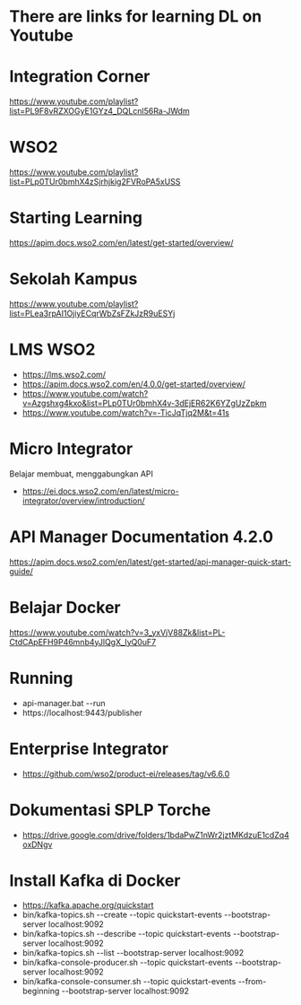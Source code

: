 # There are links for learning DL on Youtube

# Integration Corner
https://www.youtube.com/playlist?list=PL9F8vRZXOGyE1GYz4_DQLcnl56Ra-JWdm

# WSO2
https://www.youtube.com/playlist?list=PLp0TUr0bmhX4zSjrhjkig2FVRoPA5xUSS

# Starting Learning
https://apim.docs.wso2.com/en/latest/get-started/overview/

# Sekolah Kampus
https://www.youtube.com/playlist?list=PLea3rpAI1OjiyECqrWbZsFZkJzR9uESYj

# LMS WSO2
- https://lms.wso2.com/
- https://apim.docs.wso2.com/en/4.0.0/get-started/overview/
- https://www.youtube.com/watch?v=Azgshxg4kxo&list=PLp0TUr0bmhX4v-3dEjER62K6YZgUzZpkm
- https://www.youtube.com/watch?v=-TicJqTjq2M&t=41s

# Micro Integrator
Belajar membuat, menggabungkan API
- https://ei.docs.wso2.com/en/latest/micro-integrator/overview/introduction/


# API Manager Documentation 4.2.0
https://apim.docs.wso2.com/en/latest/get-started/api-manager-quick-start-guide/

# Belajar Docker
https://www.youtube.com/watch?v=3_yxVjV88Zk&list=PL-CtdCApEFH9P46mnb4yJlQgX_IyQ0uF7

# Running
- api-manager.bat --run
- https://localhost:9443/publisher

# Enterprise Integrator
- https://github.com/wso2/product-ei/releases/tag/v6.6.0

# Dokumentasi SPLP Torche
- https://drive.google.com/drive/folders/1bdaPwZ1nWr2jztMKdzuE1cdZq4oxDNgv

# Install Kafka di Docker
- https://kafka.apache.org/quickstart
- bin/kafka-topics.sh --create --topic quickstart-events --bootstrap-server localhost:9092
- bin/kafka-topics.sh --describe --topic quickstart-events --bootstrap-server localhost:9092
- bin/kafka-topics.sh --list --bootstrap-server localhost:9092
- bin/kafka-console-producer.sh --topic quickstart-events --bootstrap-server localhost:9092
- bin/kafka-console-consumer.sh --topic quickstart-events --from-beginning --bootstrap-server localhost:9092


